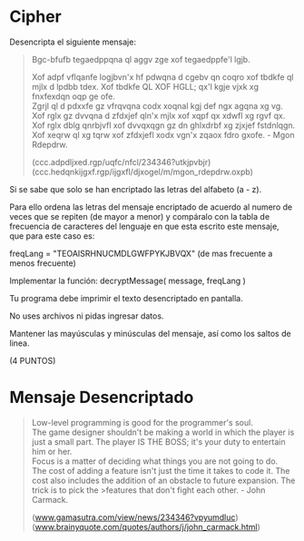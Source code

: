 # Cipher

Desencripta el siguiente mensaje:

>Bgc-bfufb tegaedppqna ql aggv zge xof tegaedppfe'l lgjb.
>
>Xof adpf vflqanfe logjbvn'x hf pdwqna d cgebv qn coqro xof tbdkfe ql mjlx d lpdbb tdex. Xof tbdkfe QL XOF HGLL; qx'l kgje vjxk xg fnxfexdqn oqp ge ofe. <br>
>Zgrjl ql d pdxxfe gz vfrqvqna codx xoqnal kgj def ngx agqna xg vg. <br>
>Xof rglx gz dvvqna d zfdxjef qln'x mjlx xof xqpf qx xdwfl xg rgvf qx. Xof rglx dblg qnrbjvfl xof dvvqxqgn gz dn ghlxdrbf xg zjxjef fstdnlqgn. Xof xeqrw ql xg tqrw xof zfdxjefl xodx vgn'x zqaox fdro gxofe. - Mgon Rdepdrw.
>
>(ccc.adpdljxed.rgp/uqfc/nfcl/234346?utkjpvbjr) <br>
>(ccc.hedqnkijgxf.rgp/ijgxfl/djxogel/m/mgon_rdepdrw.oxpb)


Si se sabe que solo se han encriptado las letras del alfabeto (a - z).

Para ello ordena las letras del mensaje encriptado de acuerdo al numero de veces que se repiten (de mayor a menor) y compáralo con la tabla de frecuencia de caracteres del lenguaje en que esta escrito este mensaje, que para este caso es:

freqLang = "TEOAISRHNUCMDLGWFPYKJBVQX" (de mas frecuente a menos frecuente)

Implementar la función: decryptMessage( message, freqLang )

Tu programa debe imprimir el texto desencriptado en pantalla.

No uses archivos ni pidas ingresar datos.

Mantener las mayúsculas y minúsculas del mensaje, así como los saltos de linea.

(4 PUNTOS)

# Mensaje Desencriptado

>Low-level programming is good for the programmer's soul.<br>
>The game designer shouldn't be making a world in which the player is just a small part. The player IS THE BOSS; it's your duty to entertain him or her. <br>
>Focus is a matter of deciding what things you are not going to do.<br>
>The cost of adding a feature isn't just the time it takes to code it. The cost also includes the addition of an obstacle to future expansion. The trick is to pick the >features that don't fight each other. - John Carmack.
>
>(www.gamasutra.com/view/news/234346?vpyumdluc)<br>(www.brainyquote.com/quotes/authors/j/john_carmack.html)
